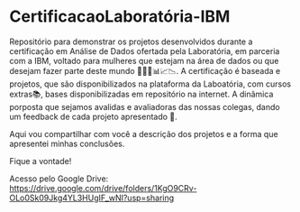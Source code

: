 # CertificacaoLaboratória-IBM
Repositório para demonstrar os projetos desenvolvidos durante a certificação em Análise de Dados ofertada pela Laboratória, em parceria com a IBM, voltado para mulheres que estejam na área de dados ou que desejam fazer parte deste mundo 👩🏽‍💻📊📈📉. 
A certificação é baseada e projetos, que são disponibilizados na plataforma da Laboatória, com cursos extras📚, bases disponibilizadas em repositório na internet. A dinâmica porposta que sejamos avalidas e avaliadoras das nossas colegas, dando um feedback de cada projeto apresentado 🤩.

Aqui vou compartilhar com você a descrição dos  projetos e a forma que apresentei minhas conclusões.

Fique a vontade!

Acesso pelo Google Drive: https://drive.google.com/drive/folders/1KgO9CRv-OLo0Sk09Jkg4YL3HUgIF_wNI?usp=sharing
